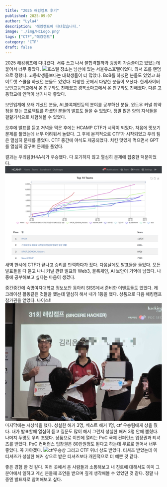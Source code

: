 ```yaml
---
title: "2025 해킹캠프 후기"
published: 2025-09-07
author: "Lyla4"
description: '해킹캠프에 다녀왔습니다.'
image: './img/HCLogo.png'
tags: ["CTF","해킹캠프"]
category: 'CTF'
draft: false
---
```

2025 해킹캠프에 다녀왔다. 서류 쓰고 나서 불합격할까봐 굉장히 가슴졸이고 있었는데 붙어서 너무 좋았다.
![호스텔](./img/hostel.png)
장소는 남산에 있는 서울유스호텔이었다. 와서 조를 랜덤으로 정했다. 고등학생들보다는 대학생들이 더 많았다. BoB를 하셨던 분들도 있었고 화이트햇 스쿨을 하셨던 분들도 있었다. 다양한 곳에서 다양한 분들이 오셨다. 한세사이버보안고등학교에서 온 친구와도 친해졌고 경북소마고에서 온 친구와도 친해졌다. 다른 고등학교에 인맥이 생기니까 좋았다.

 

보안업계에 오래 계셨던 분들, AI,블록체인등의 분야를 공부하신 분들, 윈도우 커널 취약점을 찾는 프로젝트를 하셨던 분들의 발표도 들을 수 있었다. 정말 많은 양의 지식들을 겉핥기식으로 체험해볼 수 있었다.

 

오후에 발표를 듣고 저녁을 먹은 후에는 HCAMP CTF가 시작이 되었다. 처음에 맛보기 문제를 풀었는데 너무 어려워서 놀랐다. 그 후에 본격적으로 CTF가 시작되었고 우리 팀은 열심히 문제를 풀었다. CTF 중간에 야식도 제공되었다. 치킨 맛있게 먹으면서 GPT를 열심히 갈구며 문제를 풀었다.

결과는 우리팀(H4A4)가 우승했다. 다 포기하지 않고 열심히 문제에 집중한 덕분이었다.
![우승!!](./img/HcampCTFwin.png)
새벽 한시에 CTF가 끝나고 승리를 만끽하다가 잤다. 다음날에도 발표들을 들었다. 모든 발표들을 다 듣고 나니 커널 관련 발표와 Web3, 블록체인, AI 보안이 기억에 남았다. 나중에 공부해보고 싶다는 마음이 생겼다. 

 

중간중간에 숙명여자대학교 정보보안 동아리 SISS에서 준비한 이벤트들도 있었다. 레크레이션 활동같은 것들을 했는데 열심히 해서 내가 1등을 했다. 상품으로 다음 해킹캠프 참가권을 얻었다. 나이스!!
![성실해커](./img/sincere.png)
마지막에는 시상식을 했다. 성실한 해커 3명, 베스트 해커 1명, ctf 우승팀에게 상을 줬다. 내가 발표할때 열심히 듣고 질문도 많이 해서 그런지 성실한 해커 3명 안에 뽑혔다. 나머지 두명도 우리 조였다. 상품으로 이번에 열리는 PoC 국제 컨퍼런스 입장권과 티셔츠를 받았다. PoC 컨퍼런스 입장권은 80만원정도 된다고 하는데 무료로 얻어서 너무 좋았다. 꼭 가야겠다.
![ctf우승상](./img/ctfwinprize.png)
그리고 CTF 위너 상도 받았다. 티셔츠 받았는데 이 티셔츠가 성실한 해커 상으로 받은 티셔츠보다 개인적으로 더 예쁜 것 같다.


좋은 경험 한 것 같다. 여러 곳에서 온 사람들과 소통해보고 내 진로에 대해서도 이미 그 분야에서 일하고 계신 분들께 조언을 받으며 깊게 생각해볼 수 있었던 것 같다. 정말 나중엔 발표자로 참여해보고 싶다.